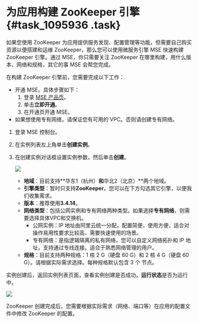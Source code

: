 # 为应用构建 ZooKeeper 引擎 {#task_1095936 .task}

如果您使用 ZooKeeper 为应用提供服务发现、配置管理等功能，但需要自己购买资源以便搭建和运维 ZooKeeper，那么您可以使用微服务引擎 MSE 快速构建 ZooKeeper 引擎。通过 MSE，你只需要关注 ZooKeeper 在哪里构建，用什么版本、网络和规格，其它的事 MSE 会帮您完成。

在构建 ZooKeeper 引擎前，您需要完成以下工作：

-   开通 MSE。具体步骤如下：
    1.  登录 [MSE 产品页](https://www.aliyun.com/product/mse)。
    2.  单击**立即开通**。
    3.  在开通页开通 MSE。
-   如果想使用专有网络，请保证您有可用的 VPC。否则请创建专有网络。

1.  登录 MSE 控制台。
2.  在实例列表左上角单击**创建实例**。
3.  在创建实例对话框设置实例参数，然后单击**创建**。 

    ![](http://static-aliyun-doc.oss-cn-hangzhou.aliyuncs.com/assets/img/881834/156627140056447_zh-CN.png)

    -   **地域**：目前支持**华东1（杭州）**和**华北2（北京）**两个地域。
    -   **引擎类型**：暂时只支持**ZooKeeper**。您可以在下方勾选其它引擎，以便我们收集需求。
    -   **版本**：推荐使用**3.4.14**。
    -   **网络类型**：包括公网实例和专有网络两种类型。如果选择**专有网络**，则需要选择具体VPC和交换机。
        -   公网实例：IP 地址由阿里云统一分配，配置简便，使用方便，适合对操作易用性要求比较高、需要快速使用的场景。
        -   专有网络：是指逻辑隔离的私有网络，您可以自定义网络拓扑和 IP 地址，支持通过专线连接。适合于熟悉网络管理的用户。
    -   **规格**：目前支持两种规格：1 核 2 G（硬盘 60 G）和 2 核 4 G（硬盘 60 G）。请根据实际需求选择。每种规格默认包含 3 个 节点。

实例创建后，返回实例列表页面，查看实例创建是否成功。**运行状态**是否为运行中。

![](http://static-aliyun-doc.oss-cn-hangzhou.aliyuncs.com/assets/img/881834/156627140051162_zh-CN.png)

ZooKeeper 创建完成后，您需要根据实际需求（网络、端口等）在应用的配置文件中修改 ZooKeeper 的配置。

